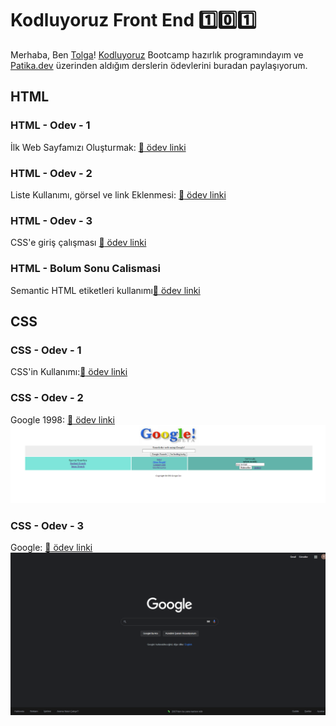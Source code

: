 # Kodluyoruz Front End :one::zero::one:
Merhaba,  Ben [Tolga](https://github.com/tolgaaltinordu)! [Kodluyoruz](https://www.kodluyoruz.org/) Bootcamp hazırlık programındayım ve [Patika.dev](https://www.patika.dev/tr) üzerinden aldığım derslerin ödevlerini buradan paylaşıyorum. 

## HTML

### HTML - Odev  - 1
İlk Web Sayfamızı Oluşturmak: [:link: ödev linki](https://github.com/tolgaaltinordu/Kodluyoruz-Frontend-101/blob/main/HTML-Dersleri/Odev1/index.html)

### HTML - Odev - 2
Liste Kullanımı, görsel ve link Eklenmesi: [:link: ödev linki](https://github.com/tolgaaltinordu/Kodluyoruz-Frontend-101/blob/main/HTML-Dersleri/Odev2/index.html)
### HTML - Odev - 3
CSS'e giriş çalışması [:link: ödev linki](https://github.com/tolgaaltinordu/Kodluyoruz-Frontend-101/blob/main/HTML-Dersleri/odev%203/index.html)
### HTML - Bolum Sonu Calismasi
Semantic HTML etiketleri kullanımı[:link: ödev linki](https://github.com/tolgaaltinordu/Kodluyoruz-Frontend-101/tree/main/HTML-Dersleri/Bolum%20Sonu%20Calismasi)
## CSS
### CSS - Odev - 1
CSS'in Kullanımı:[:link: ödev linki](https://github.com/tolgaaltinordu/Kodluyoruz-Frontend-101/tree/main/CSS-Dersleri/Odev1)
### CSS - Odev - 2
Google 1998: [:link: ödev linki](https://github.com/tolgaaltinordu/Kodluyoruz-Frontend-101/tree/main/CSS-Dersleri/Odev2)
![Google 1998](CSS-Dersleri/Odev2/google%201998.png)
### CSS - Odev - 3
Google: [:link: ödev linki](https://github.com/tolgaaltinordu/Kodluyoruz-Frontend-101/tree/main/CSS-Dersleri/Odev3)
![Google](CSS-Dersleri/Odev3/ScreenShot.png)
